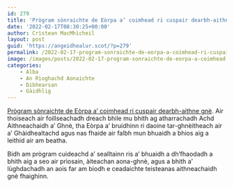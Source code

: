 ```yaml
---
id: 279
title: 'Prògram sònraichte de Eòrpa a’ coimhead ri cuspair dearbh-aithne gnè'
date: '2022-02-17T08:30:25+00:00'
author: Crìstean MacMhìcheil
layout: post
guid: 'https://angeidhealur.scot/?p=279'
permalink: /2022-02-17-program-sonraichte-de-eorpa-a-coimhead-ri-cuspair-dearbh-aithne-gne/
image: /images/posts/2022-02-17-program-sonraichte-de-eorpa-a-coimhead-ri-cuspair-dearbh-aithne-gne.webp
categories:
    - Alba
    - An Rìoghachd Aonaichte
    - Dibhearsan
    - Gàidhlig
---
```


[Prògram sònraichte de Eòrpa a’ coimhead ri cuspair dearbh-aithne gnè](https://www.bbc.co.uk/iplayer/episode/m0014kqg/eorpa-series-29-episode-12). Air thoiseach air foillseachadh dreach bhile mu bhith ag atharrachadh Achd Aithneachaidh a’ Ghnè, tha Eòrpa a’ bruidhinn ri daoine tar-ghnèitheach air a’ Ghàidhealtachd agus nas fhaide air falbh mun bhuaidh a bhios aig a leithid air am beatha.

Bidh am prògram cuideachd a’ sealltainn ris a’ bhuaidh a dh’fhaodadh a bhith aig a seo air prìosain, àiteachan aona-ghnè, agus a bhith a’ lùghdachadh an aois far am biodh e ceadaichte teisteanas aithneachaidh gnè fhaighinn.
